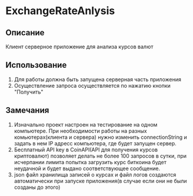 # ExchangeRateAnlysis
## Описание
Клиент серверное приложение для анализа курсов валют
## Использование 
1. Для работы должна быть запущена серверная часть приложения
2. Осуществление запроса осуществляется по нажатию кнопки "Получить"
## Замечания
1. Изначально проект настроен на тестирование на одном компьютере. При необходимости работы на разных комьютерах(клиента и сервера) нужно изменить connectionString и задать в нем IP адресс компьютера, где будет запущен сервер.
2. Бесплатный API key в CoinAPI(API для получения курсов криптовалют) позволяет делать не более 100 запросов в сутки, при исчерпании лимита попытка загрузить курс биткоина будет неудачной и будет выдано соответствующее сообщение.
3. json файл хранилища записей о курсах и файл логов создаются автоматически при запуске приложения(в случае если они не были созданы до этого)


